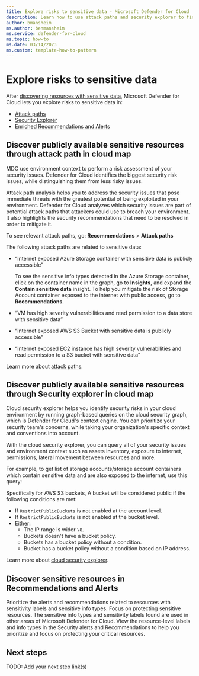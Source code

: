 ```yaml
---
title: Explore risks to sensitive data - Microsoft Defender for Cloud
description: Learn how to use attack paths and security explorer to find and remediate risks to sensitive data in your cloud environment.
author: bmansheim
ms.author: benmansheim
ms.service: defender-for-cloud
ms.topic: how-to
ms.date: 03/14/2023
ms.custom: template-how-to-pattern
---
```

# Explore risks to sensitive data

After [discovering resources with sensitive data](data-security-posture-enable.md), Microsoft Defender for Cloud lets you explore risks to sensitive data in:

- [Attack paths](#discover-publicly-available-sensitive-resources-through-attack-path-in-cloud-map)
- [Security Explorer](#discover-publicly-available-sensitive-resources-through-security-explorer-in-cloud-map)
- [Enriched Recommendations and Alerts](#discover-sensitive-resources-in-recommendations-and-alerts)

## Discover publicly available sensitive resources through attack path in cloud map 

MDC use environment context to perform a risk assessment of your security issues. Defender for Cloud identifies the biggest security risk issues, while distinguishing them from less risky issues.

Attack path analysis helps you to address the security issues that pose immediate threats with the greatest potential of being exploited in your environment. Defender for Cloud analyzes which security issues are part of potential attack paths that attackers could use to breach your environment. It also highlights the security recommendations that need to be resolved in order to mitigate it.

To see relevant attack paths, go: **Recommendations** > **Attack paths**

The following attack paths are related to sensitive data:

- “Internet exposed Azure Storage container with sensitive data is publicly accessible”

    To see the sensitive info types detected in the Azure Storage container, click on the container name in the graph, go to **Insights**, and expand the **Contain sensitive data** insight. To help you mitigate the risk of Storage Account container exposed to the internet with public access, go to **Recommendations**.

- “VM has high severity vulnerabilities and read permission to a data store with sensitive data”
- “Internet exposed AWS S3 Bucket with sensitive data is publicly accessible”
- “Internet exposed EC2 instance has high severity vulnerabilities and read permission to a S3 bucket with sensitive data”

Learn more about [attack paths](concept-attack-path.md).

## Discover publicly available sensitive resources through Security explorer in cloud map

Cloud security explorer helps you identify security risks in your cloud environment by running graph-based queries on the cloud security graph, which is Defender for Cloud's context engine. You can prioritize your security team's concerns, while taking your organization's specific context and conventions into account.

With the cloud security explorer, you can query all of your security issues and environment context such as assets inventory, exposure to internet, permissions, lateral movement between resources and more.

For example, to get list of storage accounts/storage account containers which contain sensitive data and are also exposed to the internet, use this query:

Specifically for AWS S3 buckets, A bucket will be considered public if the following conditions are met: 

- If `RestrictPublicBuckets` is not enabled at the account level.
- If `RestrictPublicBuckets` is not enabled at the bucket level.
- Either:
    - The IP range is wider `\8`.
    - Buckets doesn't have a bucket policy.
    - Buckets has a bucket policy without a condition.
    - Bucket has a bucket policy without a condition based on IP address.

Learn more about [cloud security explorer](how-to-manage-cloud-security-explorer.md).

## Discover sensitive resources in Recommendations and Alerts

Prioritize the alerts and recommendations related to resources with sensitivity labels and sensitive info types. Focus on protecting sensitive resources. The sensitive info types and sensitivity labels found are used in other areas of Microsoft Defender for Cloud. View the resource-level labels and info types in the Security alerts and Recommendations to help you prioritize and focus on protecting your critical resources.

<!-- 5. Next steps ------------------------------------------------------------------------

Required: Provide at least one next step and no more than three. Include some context so the 
customer can determine why they would click the link.
Add a context sentence for the following links.

-->

## Next steps
TODO: Add your next step link(s)
